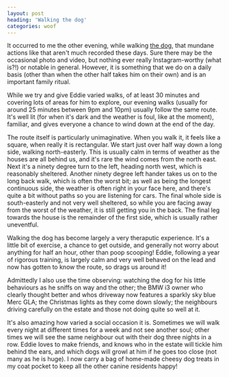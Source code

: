 ```yaml
---
layout: post
heading: 'Walking the dog'
categories: woof
---
```


It occurred to me the other evening, while walking [the dog](/on-engineering/woof/eddie/), that mundane actions like that aren't much recorded these days. Sure there may be the occasional photo and video, but nothing ever really Instagram-worthy (what is?!) or notable in general. However, it is something that we do on a daily basis (other than when the other half takes him on their own) and is an important family ritual.

While we try and give Eddie varied walks, of at least 30 minutes and covering lots of areas for him to explore, our evening walks (usually for around 25 minutes between 9pm and 10pm) usually follow the same route. It's well lit (for when it's dark and the weather is foul, like at the moment), familiar, and gives everyone a chance to wind down at the end of the day.

The route itself is particularly unimaginative. When you walk it, it feels like a square, when really it is rectangular. We start just over half way down a long side, walking north-easterly. This is usually calm in terms of weather as the houses are all behind us, and it's rare the wind comes from the north east. Next it's a ninety degree turn to the left, heading north west, which is reasonably sheltered. Another ninety degree left hander takes us on to the long back walk, which is often the worst bit; as well as being the longest continuous side, the weather is often right in your face here, and there's quite a bit without paths so you are listening for cars. The final whole side is south-easterly and not very well sheltered, so while you are facing away from the worst of the weather, it is still getting you in the back. The final leg towards the house is the remainder of the first side, which is usually rather uneventful.

Walking the dog has become largely a very theraputic experience. It's a little bit of exercise, a chance to get outside, and generally not worry about anything for half an hour, other than poop scooping! Eddie, following a year of rigorous training, is largely calm and very well behaved on the lead and now has gotten to know the route, so drags us around it!

Admittedly I also use the time observing: watching the dog for his little behaviours as he sniffs on way and the other; the BMW i3 owner who clearly thought better and whos driveway now features a sparkly sky blue Merc GLA; the Christmas lights as they come down slowly; the neighbours driving carefully on the estate and those not doing quite so well at it.

It's also amazing how varied a social occasion it is. Sometimes we will walk every night at different times for a week and not see another soul; other times we will see the same neighbour out with their dog three nights in a row. Eddie loves to make friends, and knows who in the estate will tickle him behind the ears, and which dogs will growl at him if he goes too close (not many as he is huge). I now carry a bag of home-made cheesy dog treats in my coat pocket to keep all the other canine residents happy!